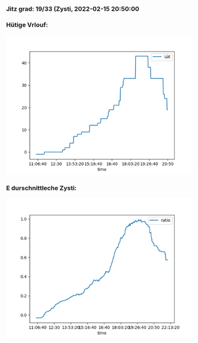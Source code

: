 ### Jitz grad: 19/33 (Zysti, 2022-02-15 20:50:00

### Hütige Vrlouf:
![Graph](Today.png)

### E durschnittleche Zysti:
![Graph](Zysti.png)